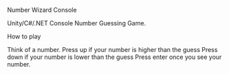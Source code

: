 Number Wizard Console

Unity/C#/.NET Console Number Guessing Game.

How to play

Think of a number.
Press up if your number is higher than the guess
Press down if your number is lower than the guess
Press enter once you see your number.

